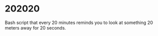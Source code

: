 # 202020
Bash script that every 20 minutes reminds you to look at something 20 meters away for 20 seconds.
